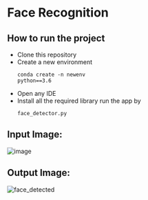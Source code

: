 # Face Recognition

## How to run the project
* Clone this repository
* Create a new environment 
                <pre><code>conda create -n newenv python==3.6</code></pre>
* Open any IDE
* Install all the required library run the app by <pre><code>face_detector.py</code></pre>


## Input Image:
![image](https://user-images.githubusercontent.com/58501537/139792526-d4837f83-a051-4ad6-ab66-e0135aba74b8.jpg)


## Output Image:
![face_detected](https://user-images.githubusercontent.com/58501537/139792549-1898da2d-6d3e-451d-ba35-2696aa532d77.png)

